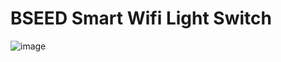 # BSEED Smart Wifi Light Switch
![image](https://github.com/user-attachments/assets/224a1033-6136-4f49-9e85-e455b62cd9f4)
